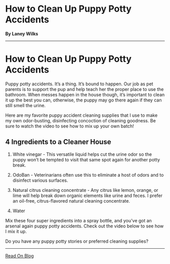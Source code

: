 # How to Clean Up  Puppy Potty Accidents

**By Laney Wilks**

---

# How to Clean Up Puppy Potty Accidents

Puppy potty accidents. It’s a thing. It’s bound to happen. Our job as pet parents is to support the pup and help teach her the proper place to use the bathroom. When messes happen in the house though, it’s important to clean it up the best you can, otherwise, the puppy may go there again if they can still smell the urine.

  

Here are my favorite puppy accident cleaning supplies that I use to make my own odor-busting, disinfecting concoction of cleaning goodness. Be sure to watch the video to see how to mix up your own batch!

  

## 4 Ingredients to a Cleaner House

1.  White vinegar - This versatile liquid helps cut the urine odor so the puppy won’t be tempted to visit that same spot again for another potty break.
    
2.  OdoBan - Veterinarians often use this to eliminate a host of odors and to disinfect various surfaces.
    
3.  Natural citrus cleaning concentrate - Any citrus like lemon, orange, or lime will help break down organic elements like urine and feces. I prefer an oil-free, citrus-flavored natural cleaning concentrate.
    
4.  Water
    

Mix these four super ingredients into a spray bottle, and you’ve got an arsenal again puppy potty accidents. Check out the video below to see how I mix it up.

  

  

Do you have any puppy potty stories or preferred cleaning supplies?

---

[Read On Blog](https://www.fineanddandyaussiedoodles.com/post/how-to-clean-up-puppy-potty-accidents)